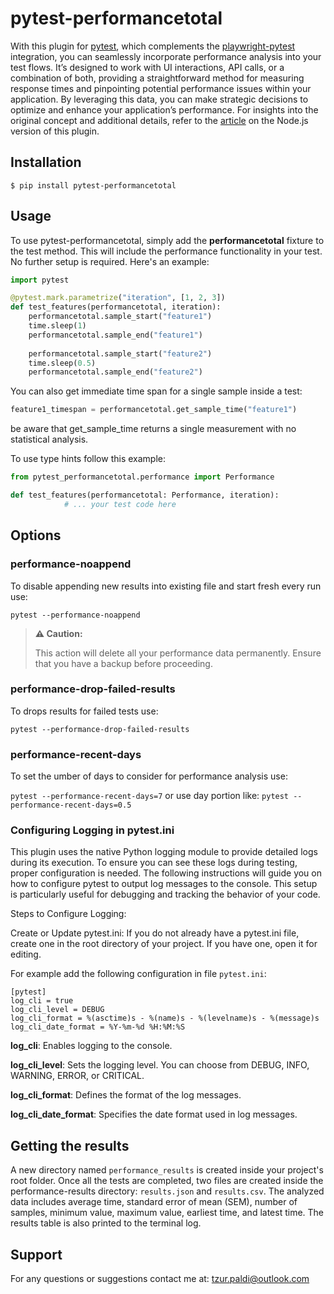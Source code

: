 # pytest-performancetotal

With this plugin for [pytest](https://github.com/pytest-dev/pytest), which complements the [playwright-pytest](https://github.com/microsoft/playwright-pytest) integration, you can seamlessly incorporate performance analysis into your test flows. It’s designed to work with UI interactions, API calls, or a combination of both, providing a straightforward method for measuring response times and pinpointing potential performance issues within your application. By leveraging this data, you can make strategic decisions to optimize and enhance your application’s performance. For insights into the original concept and additional details, refer to the [article](https://www.linkedin.com/pulse/elevating-your-playwright-tests-plugin-tzur-paldi-phd) on the Node.js version of this plugin.

## Installation

```no-highlight
$ pip install pytest-performancetotal
```

## Usage

To use pytest-performancetotal, simply add the **performancetotal** fixture to the test method. This will include the performance functionality in your test. No further setup is required. Here's an example:

```python
import pytest

@pytest.mark.parametrize("iteration", [1, 2, 3])
def test_features(performancetotal, iteration):
    performancetotal.sample_start("feature1")
    time.sleep(1)
    performancetotal.sample_end("feature1")
    
    performancetotal.sample_start("feature2")
    time.sleep(0.5)
    performancetotal.sample_end("feature2")
```

You can also get immediate time span for a single sample inside a test:

```python
feature1_timespan = performancetotal.get_sample_time("feature1")
```
be aware that get_sample_time returns a single measurement with no statistical analysis.


To use type hints follow this example:

```python
from pytest_performancetotal.performance import Performance

def test_features(performancetotal: Performance, iteration):
            # ... your test code here
```

## Options

### performance-noappend

To disable appending new results into existing file and start fresh every run use:

```no-highlight
pytest --performance-noappend
```

> **⚠️ Caution:**
>
> This action will delete all your performance data permanently. Ensure that you have a backup before proceeding.

### performance-drop-failed-results

To drops results for failed tests use:

```no-highlight
pytest --performance-drop-failed-results
```

### performance-recent-days

To set the umber of days to consider for performance analysis use:

`pytest --performance-recent-days=7` or use day portion like: `pytest --performance-recent-days=0.5`


### Configuring Logging in pytest.ini

This plugin uses the native Python logging module to provide detailed logs during its execution. To ensure you can see these logs during testing, proper configuration is needed. The following instructions will guide you on how to configure pytest to output log messages to the console. This setup is particularly useful for debugging and tracking the behavior of your code.

Steps to Configure Logging:

Create or Update pytest.ini: If you do not already have a pytest.ini file, create one in the root directory of your project. If you have one, open it for editing.

For example add the following configuration in file `pytest.ini`:

```no-highlight
[pytest]
log_cli = true
log_cli_level = DEBUG
log_cli_format = %(asctime)s - %(name)s - %(levelname)s - %(message)s
log_cli_date_format = %Y-%m-%d %H:%M:%S
```

__log_cli__: Enables logging to the console.

__log_cli_level__: Sets the logging level. You can choose from DEBUG, INFO, WARNING, ERROR, or CRITICAL.

__log_cli_format__: Defines the format of the log messages.

__log_cli_date_format__: Specifies the date format used in log messages.

## Getting the results

A new directory named `performance_results` is created inside your project's root folder. Once all the tests are completed, two files are created inside the performance-results directory: `results.json` and `results.csv`. The analyzed data includes average time, standard error of mean (SEM), number of samples, minimum value, maximum value, earliest time, and latest time. The results table is also printed to the terminal log.

## Support

For any questions or suggestions contact me at: [tzur.paldi@outlook.com](mailto:tzur.paldi@outlook.com?subjet=pytest-performancetotal%20Support)